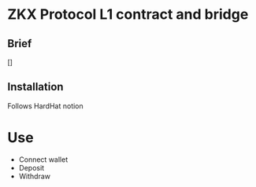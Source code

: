 # ZKX Protocol L1 contract and bridge

## Brief

[]

## Installation

Follows HardHat notion

# Use
- Connect wallet
- Deposit
- Withdraw
